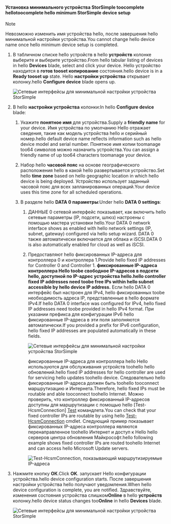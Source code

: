 <!--author=alkohli last changed: 01/12/17-->

#### <a name="toocomplete-hello-minimum-storsimple-device-setup"></a><span data-ttu-id="90af9-101">Установка минимального устройства StorSimple toocomplete hello</span><span class="sxs-lookup"><span data-stu-id="90af9-101">toocomplete hello minimum StorSimple device setup</span></span>

   > [!NOTE]
   > <span data-ttu-id="90af9-102">Невозможно изменить имя устройства hello, после завершения hello минимальной настройки устройства.</span><span class="sxs-lookup"><span data-stu-id="90af9-102">You cannot change hello device name once hello minimum device setup is completed.</span></span>
   
1. <span data-ttu-id="90af9-103">В табличном списке hello устройств в hello **устройств** колонке выберите и выберите устройство.</span><span class="sxs-lookup"><span data-stu-id="90af9-103">From hello tabular listing of devices in hello **Devices** blade, select and click your device.</span></span> <span data-ttu-id="90af9-104">Hello устройство находится в **готов tooset копирование** состояния.</span><span class="sxs-lookup"><span data-stu-id="90af9-104">hello device is in a **Ready tooset up** state.</span></span> <span data-ttu-id="90af9-105">Hello **настройки устройства** открывает колонку.</span><span class="sxs-lookup"><span data-stu-id="90af9-105">hello **Configure device** blade opens up.</span></span>

     ![Сетевые интерфейсы для минимальной настройки устройства StorSimple](./media/storsimple-8000-complete-minimum-device-setup-u2/step4minconfig1.png)

2. <span data-ttu-id="90af9-107">В hello **настройки устройства** колонки:</span><span class="sxs-lookup"><span data-stu-id="90af9-107">In hello **Configure device** blade:</span></span>
   
   1. <span data-ttu-id="90af9-108">Укажите **понятное имя** для устройства.</span><span class="sxs-lookup"><span data-stu-id="90af9-108">Supply a **friendly name** for your device.</span></span> <span data-ttu-id="90af9-109">Имя устройства по умолчанию Hello отражает сведения, такие как модель устройства hello и серийный номер.</span><span class="sxs-lookup"><span data-stu-id="90af9-109">hello default device name reflects information such as hello device model and serial number.</span></span> <span data-ttu-id="90af9-110">Понятное имя копии toomanage too64 символов можно назначить устройства.</span><span class="sxs-lookup"><span data-stu-id="90af9-110">You can assign a friendly name of up too64 characters toomanage your device.</span></span>
   2. <span data-ttu-id="90af9-111">Набор hello **часовой пояс** на основе географического расположения hello в какой hello развертывается устройство.</span><span class="sxs-lookup"><span data-stu-id="90af9-111">Set hello **time zone** based on hello geographic location in which hello device is being deployed.</span></span> <span data-ttu-id="90af9-112">Устройство использует заданный часовой пояс для всех запланированных операций.</span><span class="sxs-lookup"><span data-stu-id="90af9-112">Your device uses this time zone for all scheduled operations.</span></span>
   3. <span data-ttu-id="90af9-113">В разделе hello **DATA 0 параметры**:</span><span class="sxs-lookup"><span data-stu-id="90af9-113">Under hello **DATA 0 settings**:</span></span>

       1. <span data-ttu-id="90af9-114">ДАННЫЕ 0 сетевой интерфейс показывает, как включить hello сетевые параметры (IP, подсети, шлюз) настроены с помощью мастера установки hello.</span><span class="sxs-lookup"><span data-stu-id="90af9-114">Your DATA 0 network interface shows as enabled with hello network settings (IP, subnet, gateway) configured via hello setup wizard.</span></span> <span data-ttu-id="90af9-115">DATA 0 также автоматически включается для облака и iSCSI.</span><span class="sxs-lookup"><span data-stu-id="90af9-115">DATA 0 is also automatically enabled for cloud as well as iSCSI.</span></span>

       2. <span data-ttu-id="90af9-116">Предоставляют hello фиксированных IP-адреса для контроллера 0 и контроллера 1.</span><span class="sxs-lookup"><span data-stu-id="90af9-116">Provide hello fixed IP addresses for Controller 0 and Controller 1.</span></span> <span data-ttu-id="90af9-117">**фиксированные IP-адреса контроллера Hello toobe свободное IP-адресов в подсети hello, доступной по IP-адрес устройства hello.**</span><span class="sxs-lookup"><span data-stu-id="90af9-117">**hello controller fixed IP addresses need toobe free IPs within hello subnet accessible by hello device IP address.**</span></span> <span data-ttu-id="90af9-118">Если hello DATA 0 интерфейс был настроен для IPv4, hello фиксированных toobe необходимость адреса IP, представленные в hello формате IPv4.</span><span class="sxs-lookup"><span data-stu-id="90af9-118">If hello DATA 0 interface was configured for IPv4, hello fixed IP addresses need toobe provided in hello IPv4 format.</span></span> <span data-ttu-id="90af9-119">При указании префикса для конфигурации IPv6 hello фиксированные IP-адреса в эти поля заполняются автоматически.</span><span class="sxs-lookup"><span data-stu-id="90af9-119">If you provided a prefix for IPv6 configuration, hello fixed IP addresses are populated automatically in these fields.</span></span>

            ![Сетевые интерфейсы для минимальной настройки устройства StorSimple](./media/storsimple-8000-complete-minimum-device-setup-u2/step4minconfig2.png)

            <span data-ttu-id="90af9-121">фиксированные IP-адреса для контроллера hello Hello используются для обслуживания устройств toohello hello обновлений.</span><span class="sxs-lookup"><span data-stu-id="90af9-121">hello fixed IP addresses for hello controller are used for servicing hello updates toohello device.</span></span> <span data-ttu-id="90af9-122">Следовательно hello фиксированные IP-адреса должен быть toohello tooconnect маршрутизацию и Интернета.</span><span class="sxs-lookup"><span data-stu-id="90af9-122">Therefore, hello fixed IPs must be routable and able tooconnect toohello Internet.</span></span> <span data-ttu-id="90af9-123">Можно проверить, что контроллер фиксированный IP-адресов доступны для маршрутизации с помощью hello [Test-HcsmConnection] [ Test] командлета.</span><span class="sxs-lookup"><span data-stu-id="90af9-123">You can check that your fixed controller IPs are routable by using hello [Test-HcsmConnection][Test] cmdlet.</span></span> <span data-ttu-id="90af9-124">Следующий пример показывает фиксированных IP-адреса контроллера являются перенаправленное toohello Интернет и доступ к Hello hello серверов центра обновления Майкрософт.</span><span class="sxs-lookup"><span data-stu-id="90af9-124">hello following example shows fixed controller IPs are routed toohello Internet and can access hello Microsoft Update servers.</span></span>

            ![Test-HcsmConnection, показывающий маршрутизируемые IP-адреса](./media/storsimple-8000-complete-minimum-device-setup-u2/step4minconfig3.png)

1. <span data-ttu-id="90af9-126">Нажмите кнопку **ОК**.</span><span class="sxs-lookup"><span data-stu-id="90af9-126">Click **OK**.</span></span> <span data-ttu-id="90af9-127">запускает Hello конфигурации устройства.</span><span class="sxs-lookup"><span data-stu-id="90af9-127">hello device configuration starts.</span></span> <span data-ttu-id="90af9-128">После завершения настройки устройства hello получают уведомления.</span><span class="sxs-lookup"><span data-stu-id="90af9-128">When hello device configuration is complete, you are notified.</span></span> <span data-ttu-id="90af9-129">Здравствуйте, изменения состояния устройства слишком**Online** в hello **устройств** колонку.</span><span class="sxs-lookup"><span data-stu-id="90af9-129">hello device status changes too**Online** in hello **Devices** blade.</span></span>

    ![Сетевые интерфейсы для минимальной настройки устройства StorSimple](./media/storsimple-8000-complete-minimum-device-setup-u2/step4minconfig4.png)

<!--Link reference-->
[Test]: https://technet.microsoft.com/library/dn715782(v=wps.630).aspx
